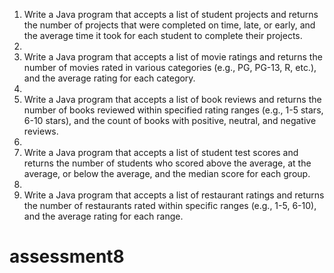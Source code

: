 1.	Write a Java program that accepts a list of student projects and returns the number of projects that were completed on time, late, or early, and the average time it took for each student to complete their projects.
2.	
3.	Write a Java program that accepts a list of movie ratings and returns the number of movies rated in various categories (e.g., PG, PG-13, R, etc.), and the average rating for each category.
4.	
5.	Write a Java program that accepts a list of book reviews and returns the number of books reviewed within specified rating ranges (e.g., 1-5 stars, 6-10 stars), and the count of books with positive, neutral, and negative reviews.
6.	
7.	Write a Java program that accepts a list of student test scores and returns the number of students who scored above the average, at the average, or below the average, and the median score for each group.
8.	
9.	Write a Java program that accepts a list of restaurant ratings and returns the number of restaurants rated within specific ranges (e.g., 1-5, 6-10), and the average rating for each range.















# assessment8
